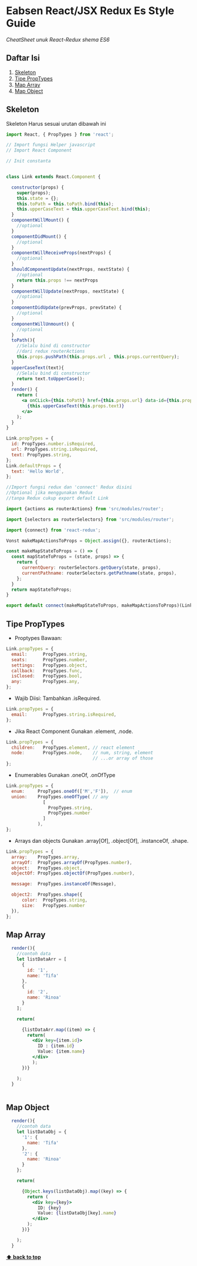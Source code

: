# Eabsen React/JSX Redux Es Style Guide

*CheatSheet unuk React-Redux shema ES6*

## Daftar Isi

  1. [Skeleton](#skeleton)
  1. [Tipe PropTypes](#tipe-proptypes)
  1. [Map Array](#map-array)
  1. [Map Object](#map-object)

## Skeleton

  Skeleton Harus sesuai urutan dibawah ini

  ```jsx
  import React, { PropTypes } from 'react';

  // Import fungsi Helper javascript
  // Import React Component

  // Init constanta


  class Link extends React.Component {

    constructor(props) {
      super(props);
      this.state = {};
      this.toPath = this.toPath.bind(this);
      this.upperCaseText = this.upperCaseText.bind(this);
    }
    componentWillMount() {
      //optional
    }
    componentDidMount() {
      //optional
    }
    componentWillReceiveProps(nextProps) {
      //optional
    }
    shouldComponentUpdate(nextProps, nextState) {
      //optional
      return this.props !== nextProps
    }
    componentWillUpdate(nextProps, nextState) {
      //optional
    }
    componentDidUpdate(prevProps, prevState) {
      //optional
    }
    componentWillUnmount() {
      //optional
    }
    toPath(){
      //Selalu bind di constructor
      //dari redux routerActions
      this.props.pushPath(this.props.url , this.props.currentQuery);
    }
    upperCaseText(text){
      //Selalu bind di constructor
      return text.toUpperCase();
    }
    render() {
      return (
        <a onCLick={this.toPath} href={this.props.url} data-id={this.props.id}>
          {this.upperCaseText(this.props.text)}
        </a>
      );
    }
  }

  Link.propTypes = {
    id: PropTypes.number.isRequired,
    url: PropTypes.string.isRequired,
    text: PropTypes.string,
  };
  Link.defaultProps = {
    text: 'Hello World',
  };

  //Import fungsi redux dan 'connect' Redux disini
  //Optional jika menggunakan Redux
  //tanpa Redux cukup export default Link

  import {actions as routerActions} from 'src/modules/router';

  import {selectors as routerSelectors} from 'src/modules/router';

  import {connect} from 'react-redux';

  Vonst makeMapActionsToProps = Object.assign({}, routerActions);

  const makeMapStateToProps = () => {
    const mapStateToProps = (state, props) => {
      return {
        currentQuery: routerSelectors.getQuery(state, props),
        currentPathname: routerSelectors.getPathname(state, props),
      };
    }
    return mapStateToProps;
  }

  export default connect(makeMapStateToProps, makeMapActionsToProps)(Link)
  ```

## Tipe PropTypes

  - Proptypes Bawaan:

  ```jsx
  Link.propTypes = {
    email:      PropTypes.string,
    seats:      PropTypes.number,
    settings:   PropTypes.object,
    callback:   PropTypes.func,
    isClosed:   PropTypes.bool,
    any:        PropTypes.any,
  };

  ```

  - Wajib Diisi:
  Tambahkan .isRequired.

  ```jsx
  Link.propTypes = {
    email:      PropTypes.string.isRequired,
  };

  ```

  - Jika React Component
  Gunakan .element, .node.

  ```jsx
  Link.propTypes = {
    children:   PropTypes.element, // react element
    node:       PropTypes.node,    // num, string, element
                                   // ...or array of those
  };

  ```

  - Enumerables
  Gunakan .oneOf, .onOfType

  ```jsx
  Link.propTypes = {
    enum:     PropTypes.oneOf(['M','F']),  // enum
    union:    PropTypes.oneOfType( // any
                [        
                  PropTypes.string,
                  PropTypes.number
                ]
              ),
  };

  ```

  - Arrays dan objects
  Gunakan .array[Of], .object[Of], .instanceOf, .shape.

  ```jsx
  Link.propTypes = {
    array:    PropTypes.array,
    arrayOf:  PropTypes.arrayOf(PropTypes.number),
    object:   PropTypes.object,
    objectOf: PropTypes.objectOf(PropTypes.number),

    message:  PropTypes.instanceOf(Message),

    object2:  PropTypes.shape({
        color:  PropTypes.string,
        size:   PropTypes.number
    }),
  };

  ```

## Map Array

```jsx
  render(){
    //contoh data
    let listDataArr = [
      {
        id: '1',
        name: 'Tifa'
      },
      {
        id: '2',
        name: 'Rinoa'
      }
    ];

    return(

      {listDataArr.map((item) => {
        return(
          <div key={item.id}>
            ID : {item.id}
            Value: {item.name}
          </div>
          );
      })}

    );
  }



```

## Map Object

```jsx
  render(){
    //contoh data
    let listDataObj = {
      '1': {
        name: 'Tifa'
      },
      '2': {
        name: 'Rinoa'
      }
    };

    return(

      {Object.keys(listDataObj).map((key) => {
        return (
          <div key={key}>
            ID: {key}
            Value: {listDataObj[key].name}
          </div>
        );
      })}

    );
  }

```

**[⬆ back to top](#daftar-isi)**
